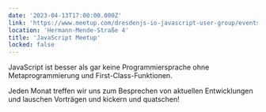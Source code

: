 ```yaml
---
date: '2023-04-13T17:00:00.000Z'
link: 'https://www.meetup.com/dresdenjs-io-javascript-user-group/events/wwdfrqyfcgbrb/'
location: 'Hermann-Mende-Straße 4'
title: 'JavaScript Meetup'
locked: false
---
```

JavaScript ist besser als gar keine Programmiersprache ohne Metaprogrammierung und First-Class-Funktionen.

Jeden Monat treffen wir uns zum Besprechen von aktuellen Entwicklungen und lauschen Vorträgen und kickern und quatschen!
